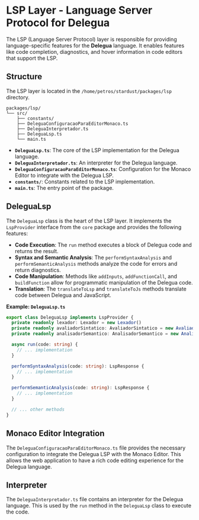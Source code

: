 # LSP Layer - Language Server Protocol for Delegua

The LSP (Language Server Protocol) layer is responsible for providing language-specific features for the **Delegua** language. It enables features like code completion, diagnostics, and hover information in code editors that support the LSP.

## Structure

The LSP layer is located in the `/home/petros/stardust/packages/lsp` directory.

```
packages/lsp/
└── src/
    ├── constants/
    ├── DeleguaConfiguracaoParaEditorMonaco.ts
    ├── DeleguaInterpretador.ts
    ├── DeleguaLsp.ts
    └── main.ts
```

- **`DeleguaLsp.ts`**: The core of the LSP implementation for the Delegua language.
- **`DeleguaInterpretador.ts`**: An interpreter for the Delegua language.
- **`DeleguaConfiguracaoParaEditorMonaco.ts`**: Configuration for the Monaco Editor to integrate with the Delegua LSP.
- **`constants/`**: Constants related to the LSP implementation.
- **`main.ts`**: The entry point of the package.

## DeleguaLsp

The `DeleguaLsp` class is the heart of the LSP layer. It implements the `LspProvider` interface from the `core` package and provides the following features:

- **Code Execution**: The `run` method executes a block of Delegua code and returns the result.
- **Syntax and Semantic Analysis**: The `performSyntaxAnalysis` and `performSemanticAnalysis` methods analyze the code for errors and return diagnostics.
- **Code Manipulation**: Methods like `addInputs`, `addFunctionCall`, and `buildFunction` allow for programmatic manipulation of the Delegua code.
- **Translation**: The `translateToLsp` and `translateToJs` methods translate code between Delegua and JavaScript.

**Example: `DeleguaLsp.ts`**

```typescript
export class DeleguaLsp implements LspProvider {
  private readonly lexador: Lexador = new Lexador()
  private readonly avaliadorSintatico: AvaliadorSintatico = new AvaliadorSintatico()
  private readonly analisadorSemantico: AnalisadorSemantico = new AnalisadorSemantico()

  async run(code: string) {
    // ... implementation
  }

  performSyntaxAnalysis(code: string): LspResponse {
    // ... implementation
  }

  performSemanticAnalysis(code: string): LspResponse {
    // ... implementation
  }

  // ... other methods
}
```

## Monaco Editor Integration

The `DeleguaConfiguracaoParaEditorMonaco.ts` file provides the necessary configuration to integrate the Delegua LSP with the Monaco Editor. This allows the web application to have a rich code editing experience for the Delegua language.

## Interpreter

The `DeleguaInterpretador.ts` file contains an interpreter for the Delegua language. This is used by the `run` method in the `DeleguaLsp` class to execute the code.